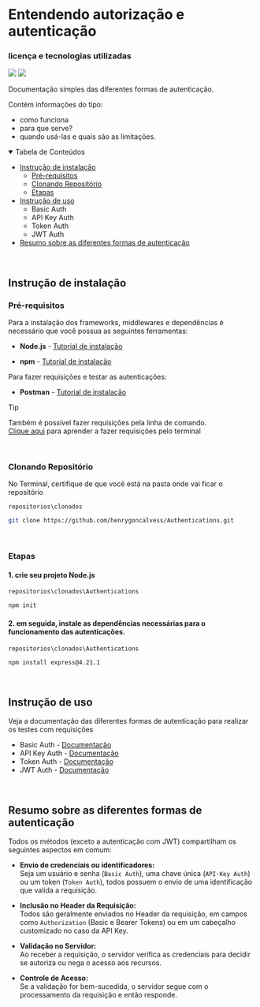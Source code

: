 # Entendendo autorização e autenticação

### licença e tecnologias utilizadas

<img src="https://img.shields.io/github/license/henrygoncalvess/JWT_auth?style=for-the-badge&labelColor=gray&color=97ca00"> <a href="https://expressjs.com/pt-br/"><img src="https://img.shields.io/badge/express-4.21.1-000000?style=for-the-badge&logo=express&logoColor=black&labelColor=gray"></a>

Documentação simples das diferentes formas de autenticação.

Contém informações do tipo:
- como funciona
- para que serve?
- quando usá-las e quais são as limitações.
  
<details open="open">
<summary>Tabela de Conteúdos</summary>
  
- [Instrução de instalação](#instrução-de-instalação)
  - [Pré-requisitos](#pré-requisitos)
  - [Clonando Repositório](#clonando-repositório)
  - [Etapas](#etapas)
- [Instrução de uso](#instrução-de-uso)
  - Basic Auth
  - API Key Auth
  - Token Auth
  - JWT Auth
- [Resumo sobre as diferentes formas de autenticação](#resumo)
  
</details>

<br>

## Instrução de instalação

### Pré-requisitos
Para a instalação dos frameworks, middlewares e dependências é necessário que você possua as seguintes ferramentas:

- **Node.js** - [Tutorial de instalação](https://nodejs.org/pt)

- **npm** - [Tutorial de instalação](https://docs.npmjs.com/downloading-and-installing-node-js-and-npm)

Para fazer requisições e testar as autenticações:
- **Postman** - [Tutorial de instalação](https://www.postman.com/downloads/)

> [!tip]
> Também é possível fazer requisições pela linha de comando.  
[Clique aqui](https://www.campuscode.com.br/conteudos/comandos-curl-para-testar-requisicoes-api) para aprender a fazer requisições pelo terminal

<br>

### Clonando Repositório
No Terminal, certifique de que você está na pasta onde vai ficar o repositório

```repositorios\clonados```
``` bash
git clone https://github.com/henrygoncalvess/Authentications.git
```

<br>

### Etapas

#### 1. crie seu projeto Node.js

`repositorios\clonados\Authentications`
``` bash
npm init
```

#### 2. em seguida, instale as dependências necessárias para o funcionamento das autenticações.

`repositorios\clonados\Authentications`
``` bash
npm install express@4.21.1
```

<br>

## Instrução de uso

Veja a documentação das diferentes formas de autenticação para realizar os testes com requisições

- Basic Auth - [Documentação](basic_auth/basic_auth.md)
- API Key Auth - [Documentação](api-key_auth/api-key_auth.md)
- Token Auth - [Documentação](token_auth/token_auth.md)
- JWT Auth - [Documentação](jwt_auth/jwt_auth.md)

<br>

## <a name="resumo">Resumo sobre as diferentes formas de autenticação</a>

Todos os métodos (exceto a autenticação com JWT) compartilham os seguintes aspectos em comum:

- **Envio de credenciais ou identificadores:**  
Seja um usuário e senha (`Basic Auth`), uma chave única (`API-Key Auth`) ou um token (`Token Auth`),
todos possuem o envio de uma identificação que valida a requisição.

- **Inclusão no Header da Requisição:**  
Todos são geralmente enviados no Header da requisição, em campos como `Authorization` (Basic e Bearer Tokens)
ou em um cabeçalho customizado no caso da API Key.

- **Validação no Servidor:**  
Ao receber a requisição, o servidor verifica as credenciais para decidir se autoriza ou nega o acesso aos recursos.

- **Controle de Acesso:**  
Se a validação for bem-sucedida, o servidor segue com o processamento da requisição e então responde.
